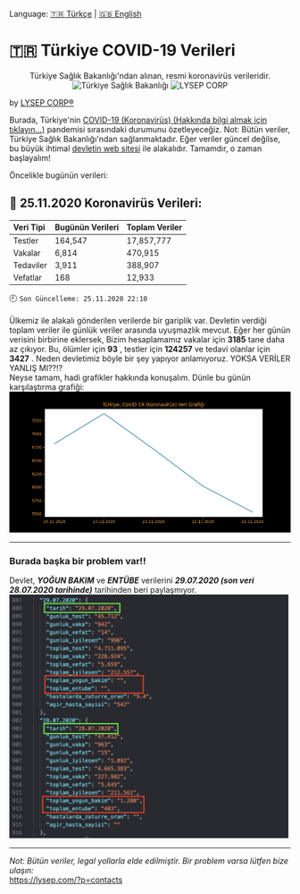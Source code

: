 Language:  [:tr: Türkçe](https://github.com/lysep-corp/COVID-19/blob/master/README_TR.md) | [:uk: English](https://github.com/lysep-corp/COVID-19/blob/master/README.md)
# :tr: **Türkiye COVID-19 Verileri** 
<p align="center">
Türkiye Sağlık Bakanlığı'ndan alınan, resmi koronavirüs verileridir.  <br>
  <img src="https://dosyamerkez.saglik.gov.tr/2020webfiles/logolar/logo.svg" width="100" title="Türkiye Sağlık Bakanlığı">   <img src="https://avatars1.githubusercontent.com/u/49002083?s=100" width="100" title="LYSEP CORP">
</p>

by [LYSEP CORP:registered:](https://lysep.com)

Burada, Türkiye'nin [COVID-19 (Koronavirüs) (Hakkında bilgi almak için tıklayın...)](https://g.co/kgs/EJjcys) pandemisi sırasındaki durumunu özetleyeceğiz.
Not: Bütün veriler, Türkiye Sağlık Bakanlığı'ndan sağlanmaktadır. Eğer veriler güncel değilse, bu büyük ihtimal [devletin web sitesi](https://covid19.saglik.gov.tr) ile alakalıdır. Tamamdır, o zaman başlayalım!

Öncelikle bugünün verileri:
## :calendar: 25.11.2020 Koronavirüs Verileri:
| Veri Tipi         | Bugünün Verileri   | Toplam Veriler     |
| :---              |    :----           |     :---           |
| Testler           | 164,547    | 17,857,777    |
| Vakalar           | 6,814   | 470,915    |
| Tedaviler         | 3,911    | 388,907|
| Vefatlar          | 168| 12,933   |

:clock9: `Son Güncelleme: 25.11.2020 22:10`
\
\
Ülkemiz ile alakalı gönderilen verilerde bir gariplik var. Devletin verdiği toplam veriler ile günlük veriler arasında uyuşmazlık mevcut. Eğer her günün verisini birbirine eklersek, Bizim hesaplamamız vakalar için **3185** tane daha az çıkıyor. Bu, ölümler için **93** , testler için **124257** ve tedavi olanlar için **3427** . Neden devletimiz böyle bir şey yapıyor anlamıyoruz. YOKSA VERİLER YANLIŞ MI??!?\
Neyse tamam, hadi grafikler hakkında konuşalım. Dünle bu günün karşılaştırma grafiği:\
![Graph](https://github.com/lysep-corp/COVID-19/blob/master/Graphs/YESTERDAY_COMP_TODAY_TR.jpeg?raw=true)


---
### Burada başka bir problem var!!
Devlet, **_YOĞUN BAKIM_** ve **_ENTÜBE_** verilerini **_29.07.2020 (son veri 28.07.2020 tarihinde)_** tarihinden beri paylaşmıyor.\
<img src="https://github.com/lysep-corp/COVID-19/blob/master/Images/StoppedData.png?raw=true" width="500">

---

_Not: Bütün veriler, legal yollarla elde edilmiştir. Bir problem varsa lütfen bize ulaşın:_ \
https://lysep.com/?p=contacts